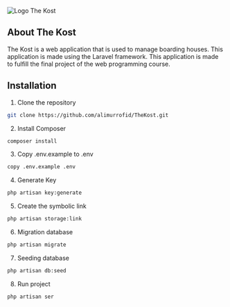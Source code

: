 ![Logo The Kost](./assets/img/logo-blue.svg)


## About The Kost

The Kost is a web application that is used to manage boarding houses. This application is made using the Laravel framework. This application is made to fulfill the final project of the web programming course.

## Installation

1. Clone the repository 
```sh
git clone https://github.com/alimurrofid/TheKost.git
```

2. Install Composer
```sh
composer install
```

3. Copy .env.example to .env
```sh
copy .env.example .env
```

4. Generate Key
```sh
php artisan key:generate
```

5. Create the symbolic link
```sh
php artisan storage:link
```

6. Migration database
```sh
php artisan migrate
```

7. Seeding database
```sh
php artisan db:seed
```

8. Run project
```sh
php artisan ser
```
